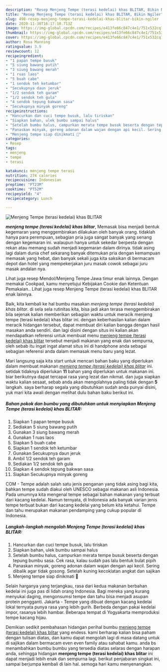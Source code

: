 ```yaml
---
description: "Resep Menjeng Tempe (terasi kedelai) khas BLITAR, Bikin Ngiler"
title: "Resep Menjeng Tempe (terasi kedelai) khas BLITAR, Bikin Ngiler"
slug: 498-resep-menjeng-tempe-terasi-kedelai-khas-blitar-bikin-ngiler
date: 2020-11-30T16:17:10.713Z
image: https://img-global.cpcdn.com/recipes/e413fe66c847c4e1/751x532cq70/menjeng-tempe-terasi-kedelai-khas-blitar-foto-resep-utama.jpg
thumbnail: https://img-global.cpcdn.com/recipes/e413fe66c847c4e1/751x532cq70/menjeng-tempe-terasi-kedelai-khas-blitar-foto-resep-utama.jpg
cover: https://img-global.cpcdn.com/recipes/e413fe66c847c4e1/751x532cq70/menjeng-tempe-terasi-kedelai-khas-blitar-foto-resep-utama.jpg
author: Rosa Manning
ratingvalue: 3.9
reviewcount: 12
recipeingredient:
- "1 papan tempe busuk"
- "5 siung bawang putih"
- "3 siung bawang merah"
- "1 ruas laos"
- "5 buah cabe"
- "1 sendok teh ketumbar"
- "Secukupnya daun jeruk"
- "1/2 sendok teh garam"
- "1/2 sendok teh gula"
- "4 sendok tepung bakwan sasa"
- "Secukupnya minyak goreng"
recipeinstructions:
- "Hancurkan dan cuci tempe busuk, lalu tiriskan"
- "Siapkan bahan, ulek bumbu sampai halus"
- "Setelah bumbu halus, campurkan merata tempe busuk beserta dengan tepung bumbu sasa. Cek rasa, kalau sudah pas lalu bentuk bulat pipih"
- "Panaskan minyak, goreng adonan dalam wajan dengan api kecil. Sering dibalik agar tidak gosong. Setelah kuning kecoklatan angkat dan sajikan"
- "Menjeng tempe siap dinikmati 🤤"
categories:
- Resep
tags:
- menjeng
- tempe
- terasi

katakunci: menjeng tempe terasi 
nutrition: 274 calories
recipecuisine: Indonesian
preptime: "PT23M"
cooktime: "PT52M"
recipeyield: "4"
recipecategory: Lunch

---
```



![Menjeng Tempe (terasi kedelai) khas BLITAR](https://img-global.cpcdn.com/recipes/e413fe66c847c4e1/751x532cq70/menjeng-tempe-terasi-kedelai-khas-blitar-foto-resep-utama.jpg)

<b><i>menjeng tempe (terasi kedelai) khas blitar</i></b>, Memasak bisa menjadi bentuk kegemaran yang menggembirakan dilakukan oleh banyak orang. tidaklah hanya para perempuan, sebagian pria juga sangat banyak yang senang dengan kegemaran ini. walaupun hanya untuk sekedar berpesta dengan rekan atau memang sudah menjadi kegemaran dalam dirinya. tidak asing lagi dalam dunia chef sekarang banyak ditemukan pria dengan kemampuan memasak yang hebat, dan banyak sekali juga kita saksikan di bermacam depot dan hotel yang mempekerjakan juru masak cowok sebagai juru masak andalan nya.

Lihat juga resep Mendol/Menjeng Tempe Jawa timur enak lainnya. Dengan memakai Cookpad, kamu menyetujui Kebijakan Cookie dan Ketentuan Pemakaian.. Lihat juga resep Menjeng Tempe (terasi kedelai) khas BLITAR enak lainnya.

Baik, kita kembali ke hal bumbu masakan <i>menjeng tempe (terasi kedelai) khas blitar</i>. di sela sela rutinitas kita, bisa jadi akan terasa menggembirakan bila sejenak kalian memberikan sebagian waktu untuk meracik menjeng tempe (terasi kedelai) khas blitar ini. dengan keberhasilan kalian dalam meracik hidangan tersebut, dapat membuat diri kalian bangga dengan hasil masakan anda sendiri. dan lagi disini dengan situs ini kalian akan mendapatkan referensi untuk membuat menu <u>menjeng tempe (terasi kedelai) khas blitar</u> tersebut menjadi makanan yang enak dan sempurna, oleh sebab itu ingat ingat alamat situs ini di handphone anda sebagai sebagian referensi anda dalam memasak menu baru yang lezat.


Mari langsung saja kita start untuk mencari bahan baku yang diperlukan dalam membuat makanan <u><i>menjeng tempe (terasi kedelai) khas blitar</i></u> ini. setidak tidaknya diperlukan <b>11</b> bahan yang diperlukan untuk makanan ini. biar berikutnya dapat tercapai rasa yang lezat dan nikmat. dan juga siapkan waktu kalian sesaat, sebab anda akan mengolahnya paling tidak dengan <b>5</b> langkah. saya berharap segala yang dibutuhkan sudah anda punyai disini, yuk mari kita awali dengan melihat dulu bahan baku berikut ini.

<!--inarticleads1-->

##### Bahan pokok dan bumbu yang dibutuhkan untuk menyiapkan Menjeng Tempe (terasi kedelai) khas BLITAR:

1. Siapkan 1 papan tempe busuk
1. Sediakan 5 siung bawang putih
1. Gunakan 3 siung bawang merah
1. Gunakan 1 ruas laos
1. Siapkan 5 buah cabe
1. Siapkan 1 sendok teh ketumbar
1. Gunakan Secukupnya daun jeruk
1. Ambil 1/2 sendok teh garam
1. Sediakan 1/2 sendok teh gula
1. Siapkan 4 sendok tepung bakwan sasa
1. Siapkan Secukupnya minyak goreng


COM - Tempe adalah salah satu jenis penganan yang tidak asing bagi kita, bahkan tempe sudah diakui oleh UNESCO sebagai makanan asli Indonesia. Pada umumnya kita mengenal tempe sebagai bahan makanan yang terbuat dari kacang kedelai. Namun ternyata, di Indonesia ada banyak varian jenis tempe terbuat bukan dari kacang kedelai yang belum kita ketahui. Tempe dan tahu merupakan makanan pendamping yang cukup popular di Indonesia. 

<!--inarticleads2-->

##### Langkah-langkah mengolah Menjeng Tempe (terasi kedelai) khas BLITAR:

1. Hancurkan dan cuci tempe busuk, lalu tiriskan
1. Siapkan bahan, ulek bumbu sampai halus
1. Setelah bumbu halus, campurkan merata tempe busuk beserta dengan tepung bumbu sasa. Cek rasa, kalau sudah pas lalu bentuk bulat pipih
1. Panaskan minyak, goreng adonan dalam wajan dengan api kecil. Sering dibalik agar tidak gosong. Setelah kuning kecoklatan angkat dan sajikan
1. Menjeng tempe siap dinikmati 🤤


Selain harganya yang terjangkau, rasa dari kedua makanan berbahan kedelai ini juga pas di lidah orang Indonesia. Bagi mereka yang kurang menyukai daging, mengonsumsi tempe dan tahu bisa menjadi asupan protein pengganti. Jakarta - Tempe yang dibuat dengan kacang kedelai lokal ternyata punya rasa yang lebih gurih. Berbeda dengan pakai kedelai impor, rasanya lebih hambar. Beberapa tempat di Yogyakarta memproduksi tempe kacang hijau. 

Demikian sedikit pembahasan hidangan perihal bumbu <u>menjeng tempe (terasi kedelai) khas blitar</u> yang endess. kami berharap kalian bisa paham dengan tulisan diatas, dan kamu dapat mengolah lagi di masa datang untuk di sajikan dalam bermacam even even family atau sahabat kamu. anda bs menambahkan bumbu bumbu yang tersedia diatas selaras dengan harapan anda, sehingga hidangan <b>menjeng tempe (terasi kedelai) khas blitar</b> ini dapat menjadi lebih enak dan sempurna lagi. berikut penjabaran singkat ini, sampai berjumpa kembali di lain hal. semoga hari kamu menyenangkan.
